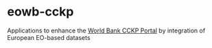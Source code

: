 eowb-cckp
=========

Applications to enhance the [World Bank CCKP Portal](http://sdwebx.worldbank.org/climateportal/index.cfm) by integration of European EO-based datasets
